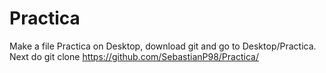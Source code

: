 # Practica
 Make a file Practica on Desktop, download git and go to Desktop/Practica.
 Next do git clone https://github.com/SebastianP98/Practica/
 
